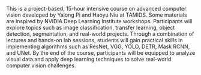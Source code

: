 This is a project-based, 15-hour intensive course on advanced computer vision developed by Yalong Pi and Haoyu Niu at TAMIDS. Some materials are inspired by NVIDIA Deep Learning Institute workshops. Participants will
explore topics such as image classification, transfer learning, object detection, segmentation, and
real-world projects. Through a combination of lectures and hands-on lab sessions, students will gain
practical skills in implementing algorithms such as ResNet, VGG, YOLO, DETR, Mask RCNN, and UNet. By
the end of the course, participants will be equipped to analyze visual data and apply deep learning
techniques to solve real-world computer vision challenges.

